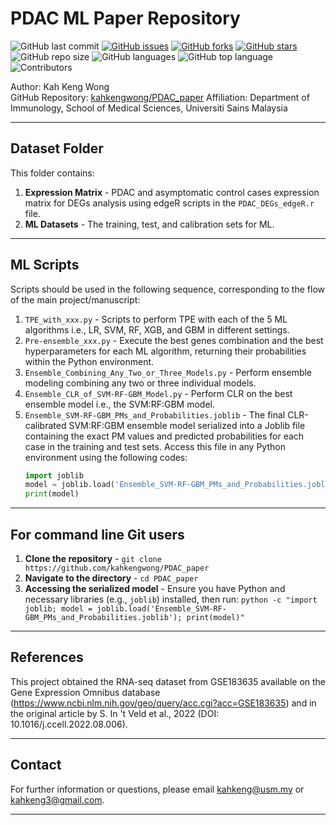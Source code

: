 # PDAC ML Paper Repository
![GitHub last commit](https://img.shields.io/github/last-commit/kahkengwong/PDAC_paper)
[![GitHub issues](https://img.shields.io/github/issues/kahkengwong/PDAC_paper)](https://github.com/kahkengwong/PDAC_paper/issues)
[![GitHub forks](https://img.shields.io/github/forks/kahkengwong/PDAC_paper)](https://github.com/kahkengwong/PDAC_paper/network)
[![GitHub stars](https://img.shields.io/github/stars/kahkengwong/PDAC_paper)](https://github.com/kahkengwong/PDAC_paper/stargazers)
![GitHub repo size](https://img.shields.io/github/repo-size/kahkengwong/PDAC_paper)
![GitHub languages](https://img.shields.io/github/languages/count/kahkengwong/PDAC_paper)
![GitHub top language](https://img.shields.io/github/languages/top/kahkengwong/PDAC_paper)
![Contributors](https://img.shields.io/github/contributors/kahkengwong/PDAC_paper)

Author: Kah Keng Wong  
GitHub Repository: [kahkengwong/PDAC_paper](https://github.com/kahkengwong/PDAC_paper)
Affiliation: Department of Immunology, School of Medical Sciences, Universiti Sains Malaysia 

---

## Dataset Folder
This folder contains:
1. **Expression Matrix** - PDAC and asymptomatic control cases expression matrix for DEGs analysis using edgeR scripts in the `PDAC_DEGs_edgeR.r` file.
2. **ML Datasets** - The training, test, and calibration sets for ML.

---

## ML Scripts
Scripts should be used in the following sequence, corresponding to the flow of the main project/manuscript:
1. `TPE_with_xxx.py` - Scripts to perform TPE with each of the 5 ML algorithms i.e., LR, SVM, RF, XGB, and GBM in different settings.
2. `Pre-ensemble_xxx.py` - Execute the best genes combination and the best hyperparameters for each ML algorithm, returning their probabilities within the Python environment.
3. `Ensemble_Combining_Any_Two_or_Three_Models.py` - Perform ensemble modeling combining any two or three individual models.
4. `Ensemble_CLR_of_SVM-RF-GBM_Model.py` - Perform CLR on the best ensemble model i.e., the SVM:RF:GBM model.
5. `Ensemble_SVM-RF-GBM_PMs_and_Probabilities.joblib` - The final CLR-calibrated SVM:RF:GBM ensemble model serialized into a Joblib file containing the exact PM values and predicted probabilities for each case in the training and test sets. Access this file in any Python environment using the following codes:
    ```python
    import joblib
    model = joblib.load('Ensemble_SVM-RF-GBM_PMs_and_Probabilities.joblib')
    print(model)
    ```

---

## For command line Git users
1. **Clone the repository** - ```git clone https://github.com/kahkengwong/PDAC_paper```
2. **Navigate to the directory** - ```cd PDAC_paper```
3. **Accessing the serialized model** - Ensure you have Python and necessary libraries (e.g., `joblib`) installed, then run: ```python -c "import joblib; model = joblib.load('Ensemble_SVM-RF-GBM_PMs_and_Probabilities.joblib'); print(model)"```

---

## References
This project obtained the RNA-seq dataset from GSE183635 available on the Gene Expression Omnibus database (https://www.ncbi.nlm.nih.gov/geo/query/acc.cgi?acc=GSE183635) and in the original article by S. In 't Veld et al., 2022 (DOI: 10.1016/j.ccell.2022.08.006).

---

## Contact
For further information or questions, please email [kahkeng@usm.my](mailto:kahkeng@usm.my) or [kahkeng3@gmail.com](mailto:kahkeng3@gmail.com).

---
